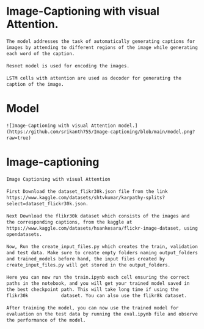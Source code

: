 # Image-Captioning with visual Attention.

	The model addresses the task of automatically generating captions for images by attending to different regions of the image while generating each word of the caption.

	Resnet model is used for encoding the images.

	LSTM cells with attention are used as decoder for generating the caption of the image.

# Model
	![Image-Captioning with visual Attention model.](https://github.com/srikanth755/Image-captioning/blob/main/model.png?raw=true)

# Image-captioning
	Image Captioning with visual Attention

	First Download the dataset_flikr30k.json file from the link https://www.kaggle.com/datasets/shtvkumar/karpathy-splits?select=dataset_flickr30k.json.

	Next Download the flikr30k dataset which consists of the images and the corresponding captions, from the kaggle at https://www.kaggle.com/datasets/hsankesara/flickr-image-dataset, using opendatasets.

	Now, Run the create_input_files.py which creates the train, validation and test data. Make sure to create empty folders naming output_folders and trained_models before hand, the input files created by 							create_input_files.py will get stored in the output_folders.

	Here you can now run the train.ipynb each cell ensuring the correct paths in the notebook, and you will get your trained model saved in the best checkpoint path. This will take long time if using the flikr30k 			dataset. You can also use the flikr8k dataset.

	After training the model, you can now use the trained model for evaluation on the test data by running the eval.ipynb file and observe the performance of the model.

